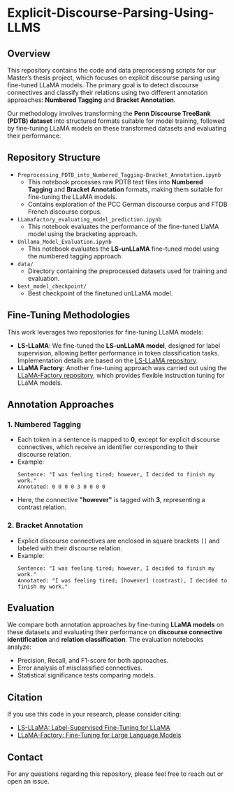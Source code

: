 # Explicit-Discourse-Parsing-Using-LLMS
## Overview
This repository contains the code and data preprocessing scripts for our Master’s thesis project, which focuses on explicit discourse parsing using fine-tuned LLaMA models. The primary goal is to detect discourse connectives and classify their relations using two different annotation approaches: **Numbered Tagging** and **Bracket Annotation**.

Our methodology involves transforming the **Penn Discourse TreeBank (PDTB) dataset** into structured formats suitable for model training, followed by fine-tuning LLaMA models on these transformed datasets and evaluating their performance.

## Repository Structure
- `Preprocessing_PDTB_into_Numbered_Tagging-Bracket_Annotation.ipynb`  
  - This notebook processes raw PDTB text files into **Numbered Tagging** and **Bracket Annotation** formats, making them suitable for fine-tuning the LLaMA models.
  - Contains exploration of the PCC German discourse corpus and FTDB French discourse corpus. 
- `LLamafactory_evaluating_model_prediction.ipynb`  
  - This notebook evaluates the performance of the fine-tuned LlaMA model using the bracketing approach.
- `Unllama_Model_Evaluation.ipynb`  
  - This notebook evaluates the **LS-unLLaMA** fine-tuned model using the numbered tagging approach.
- `data/`  
  - Directory containing the preprocessed datasets used for training and evaluation.
- `best_model_checkpoint/`  
  - Best checkpoint of the finetuned unLLaMA model.

## Fine-Tuning Methodologies
This work leverages two repositories for fine-tuning LLaMA models:
- **LS-LLaMA**: We fine-tuned the **LS-unLLaMA model**, designed for label supervision, allowing better performance in token classification tasks. Implementation details are based on the [LS-LLaMA repository](https://github.com/4AI/LS-LLaMA/tree/main).
- **LLaMA Factory**: Another fine-tuning approach was carried out using the [LLaMA-Factory repository](https://github.com/hiyouga/LLaMA-Factory/tree/04c10d2e80b7f7e516eba67fea420498a1238bb5), which provides flexible instruction tuning for LLaMA models.

## Annotation Approaches
### 1. Numbered Tagging
- Each token in a sentence is mapped to **0**, except for explicit discourse connectives, which receive an identifier corresponding to their discourse relation.
- Example:
  ```
  Sentence: "I was feeling tired; however, I decided to finish my work."
  Annotated: 0 0 0 0 3 0 0 0 0
  ```
- Here, the connective **"however"** is tagged with **3**, representing a contrast relation.

### 2. Bracket Annotation
- Explicit discourse connectives are enclosed in square brackets `[]` and labeled with their discourse relation.
- Example:
  ```
  Sentence: "I was feeling tired; however, I decided to finish my work."
  Annotated: "I was feeling tired; [however] (contrast), I decided to finish my work."
  ```

## Evaluation
We compare both annotation approaches by fine-tuning **LLaMA models** on these datasets and evaluating their performance on **discourse connective identification** and **relation classification**. The evaluation notebooks analyze:
- Precision, Recall, and F1-score for both approaches.
- Error analysis of misclassified connectives.
- Statistical significance tests comparing models.

## Citation
If you use this code in your research, please consider citing:
- [LS-LLaMA: Label-Supervised Fine-Tuning for LLaMA](https://github.com/4AI/LS-LLaMA/tree/main)
- [LLaMA-Factory: Fine-Tuning for Large Language Models](https://github.com/hiyouga/LLaMA-Factory/tree/04c10d2e80b7f7e516eba67fea420498a1238bb5)

## Contact
For any questions regarding this repository, please feel free to reach out or open an issue.

